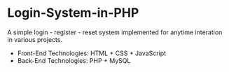 # Login-System-in-PHP

A simple login - register - reset system implemented for anytime interation in various projects.
* Front-End Technologies: HTML + CSS + JavaScript
* Back-End Technologies: PHP + MySQL
